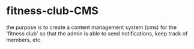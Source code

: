 # fitness-club-CMS

the purpose is to create a content management system (cms) for the 'fitness club' so that the admin is able to send notifications, keep track of members, etc.
